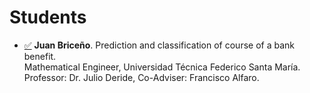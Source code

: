 # Students
* [✅](https://github.com/fralfaro/portfolio/blob/main/docs/files/students/memoria_juan.pdf)  **Juan Briceño**. Prediction and classification of course of a bank benefit. <br> 
Mathematical Engineer, Universidad Técnica Federico Santa María. <br>
Professor: Dr. Julio Deride, Co-Adviser: Francisco Alfaro. 